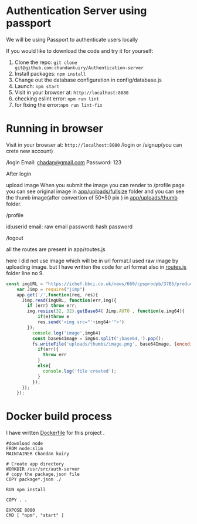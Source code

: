 # Authentication Server using passport

We will be using Passport to authenticate users locally


If you would like to download the code and try it for yourself:

1. Clone the repo: `git clone git@github.com:chandankuiry/Authentication-server`
2. Install packages: `npm install`
3. Change out the database configuration in config/database.js
5. Launch: `npm start`
6. Visit in your browser at: `http://localhost:8080`
7. checking eslint error: `npm run lint`
8. for fixing the error:`npm run lint-fix`


# Running in browser
Visit in your browser at: `http://localhost:8080`
/login or /signup(you can crete new account)

/login
Email: chadan@gmail.com
Password: 123

After login

upload image 
When you submit the image you can render to /profile page
you can see original  image in [app/uploads/fullsize](https://github.com/chandankuiry/Authentication-server/tree/master/app/uploads/fullsize) folder 
and you can see the thumb image(after convertion of 50*50 pix ) in [app/uploads/thumb](https://github.com/chandankuiry/Authentication-server/tree/master/app/uploads/thumbs) folder.


/profile 

id:userid
email: raw email
password: hash password


/logout


all the routes are present in app/routes.js 

here I did not use image which will be in url format.I used raw image by uploading image.
but I have written the code for url format also  in [routes.js](https://github.com/chandankuiry/Authentication-server/blob/master/app/routes.js) folder line no 9.

```js
const imgURL = "https://ichef.bbci.co.uk/news/660/cpsprodpb/37B5/production/_89716241_thinkstockphotos-523060154.jpg";
    var Jimp = require("jimp")
    app.get('/',function(req, res){
      Jimp.read(imgURL, function(err,img){
        if (err) throw err;
        img.resize(32, 32).getBase64( Jimp.AUTO , function(e,img64){
            if(e)throw e
            res.send('<img src="'+img64+'">')
        });
          console.log('image',img64)
          const base64Image = img64.split(';base64,').pop();
          fs.writeFile('uploads/thumbs/image.png', base64Image, {encoding: 'base64'}, function(err) {
            if(err){
              throw err
            }
            else{
              console.log('file created');
            }
          });
      });
    });

```


# Docker build process 

I have written [Dockerfile](https://github.com/chandankuiry/Authentication-server/blob/master/Dockerfile) for this project .

```
#download node 
FROM node:slim
MAINTAINER Chandan kuiry

# Create app directory
WORKDIR /usr/src/auth-server
# copy the package,json file
COPY package*.json ./

RUN npm install

COPY . .

EXPOSE 8080
CMD [ "npm", "start" ]
```
 
